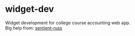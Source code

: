 # widget-dev
 Widget development for college course accounting web app.  
 Big help from: [sentient-russ](https://github.com/sentient-russ)
